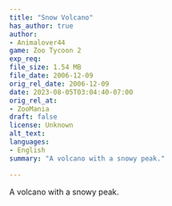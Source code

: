 ```yaml
---
title: "Snow Volcano"
has_author: true
author: 
- Animalover44
game: Zoo Tycoon 2
exp_req: 
file_size: 1.54 MB
file_date: 2006-12-09
orig_rel_date: 2006-12-09
date: 2023-08-05T03:04:40-07:00
orig_rel_at: 
- ZooMania
draft: false
license: Unknown
alt_text: 
languages:
- English
summary: "A volcano with a snowy peak."

---
```


A volcano with a snowy peak.
